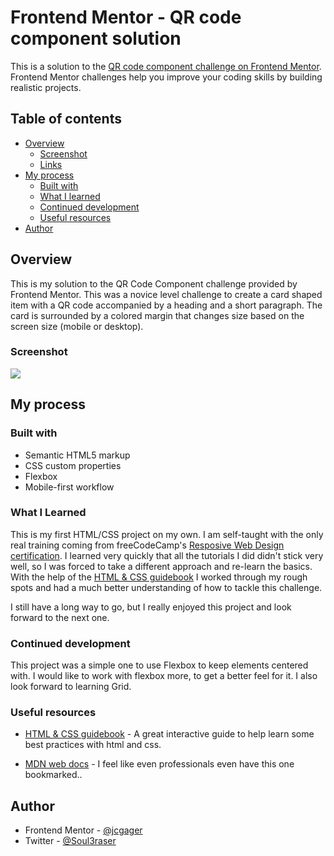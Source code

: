 # Frontend Mentor - QR code component solution

This is a solution to the [QR code component challenge on Frontend Mentor](https://www.frontendmentor.io/challenges/qr-code-component-iux_sIO_H). Frontend Mentor challenges help you improve your coding skills by building realistic projects. 

## Table of contents
- [Overview](#overview)
  - [Screenshot](#screenshot)
  - [Links](#links)
- [My process](#my-process)
  - [Built with](#built-with)
  - [What I learned](#what-i-learned)
  - [Continued development](#continued-development)
  - [Useful resources](#useful-resources)
- [Author](#author)

## Overview

This is my solution to the QR Code Component challenge provided by Frontend Mentor.
This was a novice level challenge to create a card shaped item with a QR code accompanied by a heading and a short paragraph. The card is surrounded by a colored margin that changes size based on the screen size (mobile or desktop).

### Screenshot

![](./qr-code-component_desktop.jpg)

## My process

### Built with

- Semantic HTML5 markup
- CSS custom properties
- Flexbox
- Mobile-first workflow

### What I Learned

This is my first HTML/CSS project on my own. I am self-taught with the only real training coming from  freeCodeCamp's [Resposive Web Design certification](https://www.freecodecamp.org/learn/2022/responsive-web-design/). I learned very quickly that all the tutorials I did didn't stick very well, so I was forced to take a different approach and re-learn the basics. With the help of the [HTML & CSS guidebook](https://htmlandcssguidebook.com/index.html) I worked through my rough spots and had a much better understanding of how to tackle this challenge.

I still have a long way to go, but I really enjoyed this project and look forward to the next one.

### Continued development

This project was a simple one to use Flexbox to keep elements centered with. I would like to work with flexbox more, to get a better feel for it. I also look forward to learning Grid. 

### Useful resources

- [HTML & CSS guidebook](https://htmlandcssguidebook.com/index.html) - A great interactive guide to help learn some best practices with html and css.

- [MDN web docs](https://developer.mozilla.org/en-US/) - I feel like even professionals even have this one bookmarked..

## Author

- Frontend Mentor - [@jcgager](https://www.frontendmentor.io/profile/jcgager)
- Twitter - [@Soul3raser](https://www.twitter.com/Soul3raser)
